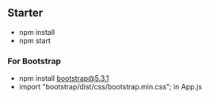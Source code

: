 ## Starter
- npm install
- npm start



### For Bootstrap
- npm install bootstrap@5.3.1
- import "bootstrap/dist/css/bootstrap.min.css";  in App.js


<!-- 
-Javascript calisip daha sonra react calismak üzere burayi terk ediyorum   18.08
 -->
